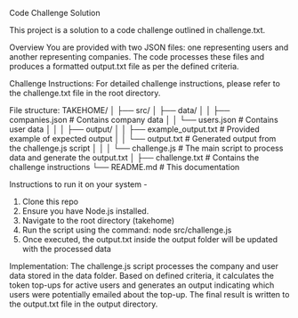 Code Challenge Solution

This project is a solution to a code challenge outlined in challenge.txt.

Overview
You are provided with two JSON files: one representing users and another representing companies. The code processes these files and produces a formatted output.txt file as per the defined criteria.

Challenge Instructions:
For detailed challenge instructions, please refer to the challenge.txt file in the root directory.

File structure: 
TAKEHOME/
│
├── src/
│   ├── data/
│   │   ├── companies.json      # Contains company data
│   │   └── users.json          # Contains user data
│   │
│   ├── output/
│   │   ├── example_output.txt  # Provided example of expected output
│   │   └── output.txt          # Generated output from the challenge.js script
│   │
│   └── challenge.js            # The main script to process data and generate the output.txt
│
├── challenge.txt               # Contains the challenge instructions
└── README.md                   # This documentation

Instructions to run it on your system - 
1. Clone this repo
2. Ensure you have Node.js installed.
3. Navigate to the root directory (takehome)
4. Run the script using the command:
        node src/challenge.js
5. Once executed, the output.txt inside the output folder will be updated with the processed data

Implementation:
The challenge.js script processes the company and user data stored in the data folder. Based on defined criteria, it calculates the token top-ups for active users and generates an output indicating which users were potentially emailed about the top-up. The final result is written to the output.txt file in the output directory.


